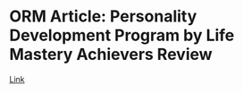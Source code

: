 # ORM Article: Personality Development Program by Life Mastery Achievers Review
[Link](https://medium.com/@tim-han/personality-development-program-by-life-mastery-achievers-review-206b97d0f17e)
